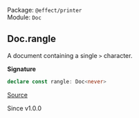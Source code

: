 Package: `@effect/printer`<br />
Module: `Doc`<br />

## Doc.rangle

A document containing a single `>` character.

**Signature**

```ts
declare const rangle: Doc<never>
```

[Source](https://github.com/Effect-TS/effect/tree/main/packages/printer/src/Doc.ts#L791)

Since v1.0.0